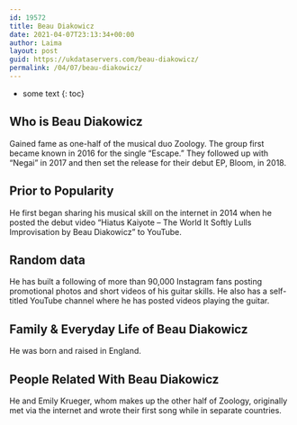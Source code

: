 ```yaml
---
id: 19572
title: Beau Diakowicz
date: 2021-04-07T23:13:34+00:00
author: Laima
layout: post
guid: https://ukdataservers.com/beau-diakowicz/
permalink: /04/07/beau-diakowicz/
---
```


* some text
{: toc}


## Who is Beau Diakowicz
                  
                  
                  
Gained fame as one-half of the musical duo Zoology. The group first became known in 2016 for the single &#8220;Escape.&#8221; They followed up with &#8220;Negai&#8221; in 2017 and then set the release for their debut EP, Bloom, in 2018. 
                  
              
            
              
            
                
                
                
## Prior to Popularity
                  
                  
                  
He first began sharing his musical skill on the internet in 2014 when he posted the debut video &#8220;Hiatus Kaiyote &#8211; The World It Softly Lulls Improvisation by Beau Diakowicz&#8221; to YouTube. 
                  
              
            
              
            
                
                
                
## Random data
                  
                  
                  
He has built a following of more than 90,000 Instagram fans posting promotional photos and short videos of his guitar skills. He also has a self-titled YouTube channel where he has posted videos playing the guitar. 
                  
              
            
              
            
                
                
                
## Family & Everyday Life of Beau Diakowicz
                  
                  
                  
He was born and raised in England. 
                  
              
            
              
            
                
                
                
## People Related With Beau Diakowicz
                  
                  
                  
He and Emily Krueger, whom makes up the other half of Zoology, originally met via the internet and wrote their first song while in separate countries. 
                  
              
            
              
            
                
              
            
              
              
            
            
              
            
          
          
          